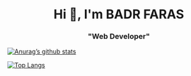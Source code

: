 
<h1 align="center">Hi 👋, I'm BADR FARAS</h1>
<h3 align="center"> "Web Developer" </h3>

[![Anurag’s github stats](https://github-readme-stats.vercel.app/api?username=cd-badr)](https://github.com/cd-badr)

[![Top Langs](https://github-readme-stats.vercel.app/api/top-langs/?username=cd-badr&layout=compact)](https://github.com/cd-badr)

<!--
**cd-badr/cd-badr** is a ✨ _special_ ✨ repository because its `README.md` (this file) appears on your GitHub profile.

Here are some ideas to get you started:

- 🔭 I’m currently working on ...
- 🌱 I’m currently learning ...
- 👯 I’m looking to collaborate on ...
- 🤔 I’m looking for help with ...
- 💬 Ask me about ...
- 📫 How to reach me: ...
- 😄 Pronouns: ...
- ⚡ Fun fact: ...
-->
